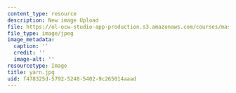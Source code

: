 ```yaml
---
content_type: resource
description: New image Upload
file: https://ol-ocw-studio-app-production.s3.amazonaws.com/courses/mas-962-special-topics-new-textiles-spring-2010/f478325d5792524854029c265014aaad_yarn.jpg
file_type: image/jpeg
image_metadata:
  caption: ''
  credit: ''
  image-alt: ''
resourcetype: Image
title: yarn.jpg
uid: f478325d-5792-5248-5402-9c265014aaad
---
```

